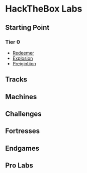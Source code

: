 # HackTheBox Labs
## Starting Point
### Tier 0
- [Redeemer](./Redeemer.md)
- [Explosion](./Explosion.md)
- [Preigintiion](./Preiginition.md)
## Tracks
## Machines
## Challenges 
## Fortresses
## Endgames
## Pro Labs
